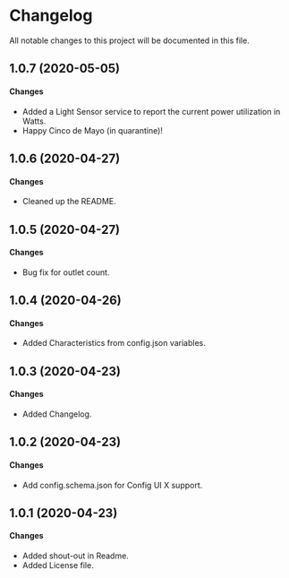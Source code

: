 # Changelog

All notable changes to this project will be documented in this file.

## 1.0.7 (2020-05-05)

#### Changes

- Added a Light Sensor service to report the current power utilization in Watts.
- Happy Cinco de Mayo (in quarantine)!

## 1.0.6 (2020-04-27)

#### Changes

- Cleaned up the README.

## 1.0.5 (2020-04-27)

#### Changes

- Bug fix for outlet count.

## 1.0.4 (2020-04-26)

#### Changes

- Added Characteristics from config.json variables.

## 1.0.3 (2020-04-23)

#### Changes

- Added Changelog.

## 1.0.2 (2020-04-23)

#### Changes

- Add config.schema.json for Config UI X support.

## 1.0.1 (2020-04-23)

#### Changes

- Added shout-out in Readme.
- Added License file.
